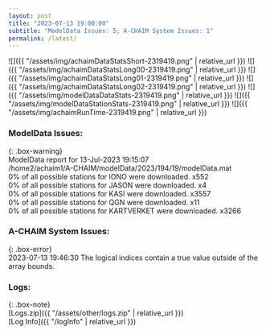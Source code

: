 ```yaml
---
layout: post
title: "2023-07-13 19:00:00"
subtitle: "ModelData Issues: 5; A-CHAIM System Issues: 1"
permalink: /latest/
---
```


![]({{ "/assets/img/achaimDataStatsShort-2319419.png" | relative_url }})
![]({{ "/assets/img/achaimDataStatsLong00-2319419.png" | relative_url }})
![]({{ "/assets/img/achaimDataStatsLong01-2319419.png" | relative_url }})
![]({{ "/assets/img/achaimDataStatsLong02-2319419.png" | relative_url }})
![]({{ "/assets/img/modelDataDataStats-2319419.png" | relative_url }})
![]({{ "/assets/img/modelDataStationStats-2319419.png" | relative_url }})
![]({{ "/assets/img/achaimRunTime-2319419.png" | relative_url }})


### ModelData Issues:  
  
{: .box-warning}  
 ModelData report for 13-Jul-2023 19:15:07   
 /home2/achaim1/A-CHAIM/modelData/2023/194/19/modelData.mat   
 0% of all possible stations for IONO were downloaded. x552   
 0% of all possible stations for JASON were downloaded. x4   
 0% of all possible stations for KASI were downloaded. x3557   
 0% of all possible stations for QGN were downloaded. x11   
 0% of all possible stations for KARTVERKET were downloaded. x3266   
  
### A-CHAIM System Issues:  
  
{: .box-error}  
2023-07-13 19:46:30 The logical indices contain a true value outside of the array bounds.  

### Logs:  
  
{: .box-note}  
[Logs.zip]({{ "/assets/other/logs.zip" | relative_url }})  
[Log Info]({{ "/logInfo" | relative_url }})  
